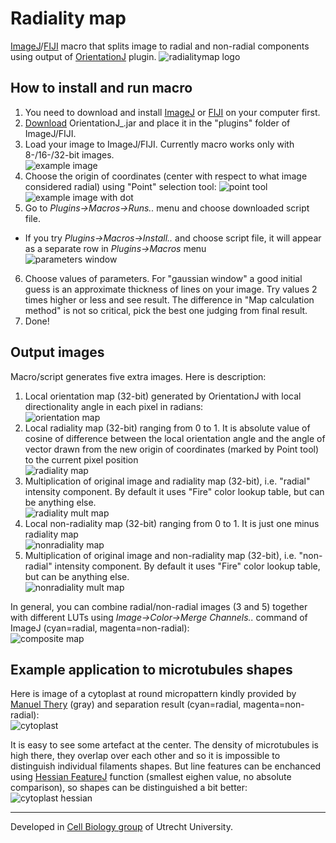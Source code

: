 # Radiality map

[ImageJ](https://imagej.nih.gov/ij/)/[FIJI](http://fiji.sc/) macro that splits image to radial and non-radial components using output of [OrientationJ](http://bigwww.epfl.ch/demo/orientation/) plugin.
![radialitymap logo](http://katpyxa.info/software/radialitymap_logo.png "logo")

## How to install and run macro

1. You need to download and install [ImageJ](https://imagej.nih.gov/ij/download.html) or [FIJI](http://fiji.sc/#download) on your computer first.
2. [Download](http://bigwww.epfl.ch/demo/orientation/OrientationJ_.jar) OrientationJ_.jar and place it in the "plugins" folder of ImageJ/FIJI. 
3. Load your image to ImageJ/FIJI. Currently macro works only with 8-/16-/32-bit images.  
![example image](http://katpyxa.info/software/radialitymap/image_example.png "example image")
4. Choose the origin of coordinates (center with respect to what image considered radial) using "Point" selection tool:
![point tool](http://katpyxa.info/software/radialitymap/fiji_point_tool.png "point tool")
![example image with dot](http://katpyxa.info/software/radialitymap/image_with_point.png "example image with dot")
5. Go to *Plugins->Macros->Runs..* menu and choose downloaded script file.
  * If you try *Plugins->Macros->Install..* and choose script file, it will appear as a separate row in *Plugins->Macros* menu  
![parameters window](http://katpyxa.info/software/radialitymap/parameters_window.png "parameters window") 
6. Choose values of parameters. For "gaussian window" a good initial guess is an approximate thickness of lines on your image. 
Try values 2 times higher or less and see result. 
The difference in "Map calculation method" is not so critical, pick the best one judging from final result.
7. Done!

## Output images

Macro/script generates five extra images. Here is description:  

1. Local orientation map (32-bit) generated by OrientationJ with local directionality angle in each pixel in radians:  
![orientation map](http://katpyxa.info/software/radialitymap/orientation_map.png "orientation map")  
2. Local radiality map (32-bit) ranging from 0 to 1. It is absolute value of cosine of difference between the local orientation angle and the angle of vector drawn from the new origin of coordinates (marked by Point tool) to the current pixel position  
![radiality map](http://katpyxa.info/software/radialitymap/radialitymap.png "radiality map")
3. Multiplication of original image and radiality map (32-bit), i.e. "radial" intensity component. By default it uses "Fire" color lookup table, but can be anything else.  
![radiality mult map](http://katpyxa.info/software/radialitymap/radialitymap_mult.png "radiality mult map")
4. Local non-radiality map (32-bit) ranging from 0 to 1. It is just one minus radiality map  
![nonradiality map](http://katpyxa.info/software/radialitymap/nonradialitymap.png "nonradiality map")
5. Multiplication of original image and non-radiality map (32-bit), i.e. "non-radial" intensity component. By default it uses "Fire" color lookup table, but can be anything else.  
![nonradiality mult map](http://katpyxa.info/software/radialitymap/nonradialitymap_mult.png "nonradiality mult map")

In general, you can combine radial/non-radial images (3 and 5) together with different LUTs using *Image->Color->Merge Channels..* command of ImageJ (cyan=radial, magenta=non-radial):  
![composite map](http://katpyxa.info/software/radialitymap/composite_maps.png "composite map")


## Example application to microtubules shapes

Here is image of a cytoplast at round micropattern kindly provided by [Manuel Thery](http://www.cytomorpholab.com/index.php?page=lab-members) (gray) and separation result (cyan=radial, magenta=non-radial):  
![cytoplast](http://katpyxa.info/software/radialitymap/cytoplasts_decomposed.png "cytoplast")  

It is easy to see some artefact at the center. The density of microtubules is high there, they overlap over each other and so it is impossible to distinguish individual filaments shapes. But line features can be enchanced using [Hessian FeatureJ](https://imagescience.org/meijering/software/featurej/hessian/) function (smallest eighen value, no absolute comparison), so shapes can be distinguished a bit better:  
![cytoplast hessian](http://katpyxa.info/software/radialitymap/cytoplasts_decomposed_hessian.png "cytoplast after hessian")


---
Developed in [Cell Biology group](http://cellbiology.science.uu.nl/) of Utrecht University.  
